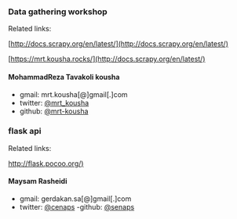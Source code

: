 ### Data gathering workshop

Related links:

[http://docs.scrapy.org/en/latest/](http://docs.scrapy.org/en/latest/)
	
[https://mrt.kousha.rocks/](http://docs.scrapy.org/en/latest/)

#### MohammadReza Tavakoli kousha

- gmail:
	mrt.kousha[@]gmail[.]com
- twitter:
	[@mrt_kousha](https://twitter.com/mrt_kousha)
- github:
	[@mrt-kousha](https://github.com/mrt-kousha)




### flask api

Related links:

[http://flask.pocoo.org/)](http://flask.pocoo.org/)


#### Maysam Rasheidi

- gmail:
	gerdakan.sa[@]gmail[.]com
- twitter:
	[@cenaps](https://twitter.com/cenaps)
-github:
	[@senaps](https://github.com/senaps)



